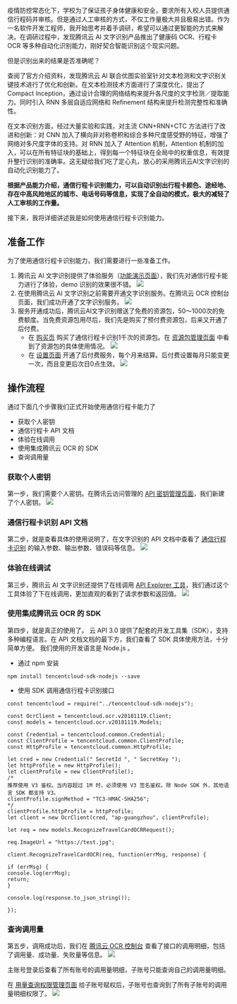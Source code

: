 疫情防控常态化下，学校为了保证孩子身体健康和安全，要求所有入校人员提供通信行程码并审核。但是通过人工审核的方式，不仅工作量极大并且极易出错。作为一名软件开发工程师，我开始思考并着手调研，希望可以通过更智能的方式来解决。在调研过程中，发现腾讯云 AI 文字识别产品推出了健康码 OCR、行程卡 OCR 等多种自动化识别能力，刚好契合智能识别这个现实问题。

但是识别出来的结果是否准确呢？

查阅了官方介绍资料，发现腾讯云 AI 联合优图实验室针对文本检测和文字识别关键技术进行了优化和创新。在文本检测技术方面进行了深度优化，提出了 Compact Inception，通过设计合理的网络结构来提升各尺度的文字检测／提取能力。同时引入 RNN 多层自适应网络和 Refinement 结构来提升检测完整性和准确性。

在文本识别方面，经过大量实验和实践，对主流 CNN+RNN+CTC 方法进行了改进和创新：对 CNN 加入了横向非对称卷积和综合多种尺度感受野的特征，增强了网络对多尺度字体的支持。对 RNN 加入了 Attention 机制，Attention 机制的加入，可以在所有特征块的基础上，得到每一个特征块在全局中的权重信息，有效提升整行识别的准确率。这无疑给我们吃了定心丸，放心的采用腾讯云AI文字识别的自动化识别能力了。

**根据产品能力介绍，通信行程卡识别能力，可以自动识别出行程卡颜色、途经地、存在中高风险地区的城市、电话号码等信息，实现了全自动的模式，极大的减轻了人工审核的工作量。**

接下来，我将详细讲述我是如何使用通信行程卡识别能力。

## 准备工作

为了使用通信行程卡识别能力，我们需要进行一些准备工作。

1. 腾讯云 AI 文字识别提供了体验服务（[功能演示页面](https://cloud.tencent.com/act/event/ocrdemo)），我们先对通信行程卡能力进行了体验，demo 识别的效果很不错。
![](https://qcloudimg.tencent-cloud.cn/raw/2066e49a27bfa178f5940a75bb5f9e77.png)
2. 在使用腾讯云 AI 文字识别之前需要开通文字识别服务。在腾讯云 OCR 控制台页面，我们成功开通了文字识别服务。
![](https://qcloudimg.tencent-cloud.cn/raw/29f923a3ccb497d6a03fb191e2967fdb.png)
3. 服务开通成功后，腾讯云AI文字识别赠送了免费的资源包，50～1000次的免费额度。当免费资源包用尽后，我们先是购买了预付费资源包，后来又开通了后付费。
	- 在 [购买页](https://buy.cloud.tencent.com/iai_ocr) 购买了通信行程卡识别1千次的资源包。在 [资源包管理页面](https://console.cloud.tencent.com/ocr/packagemanage) 中看到了资源包的具体使用情况。
![](https://qcloudimg.tencent-cloud.cn/raw/921076e67dd0f6ea9bf4c0db254e7259.png)
	- 在 [设置页面](https://console.cloud.tencent.com/ocr/settings) 开通了后付费服务，每个月来结算。后付费设置每月只能变更一次，而且变更后次日0点生效。
![](https://qcloudimg.tencent-cloud.cn/raw/c435fd35fde56806967fbd9a7b91e28a.png)

## 操作流程
通过下面几个步骤我们正式开始使用通信行程卡能力了

- 获取个人密钥
- 通信行程卡 API 文档
- 体验在线调用
- 使用集成腾讯云 OCR 的 SDK
- 查询调用量

### 获取个人密钥
第一步，我们需要个人密钥。在腾讯云访问管理的 [API 密钥管理页面](https://console.cloud.tencent.com/cam/capi)，我们新建了个人密钥。
![](https://qcloudimg.tencent-cloud.cn/raw/3cbaacc1fdf16cb95ab42b459daaa45f.png)

### 通信行程卡识别 API 文档
第二步，就是查看具体的使用说明了，在文字识别的 API 文档中查看了 [通信行程卡识别](https://cloud.tencent.com/document/product/866/71657) 的输入参数、输出参数、错误码等信息。
![](https://qcloudimg.tencent-cloud.cn/raw/dea06c8c10e4aaf40575c23a0e38376e.png)

### 体验在线调试
第三步，腾讯云 AI 文字识别还提供了在线调用 [API Explorer 工具](http://test.api.explorer.woa.com/apiexplorer/?Product=ocr&Version=2018-11-19&Action=RecognizeTravelCardOCR&SignVersion=)，我们通过这个工具体验了下在线调用，更加直观的看到了请求参数和返回值。
![](https://qcloudimg.tencent-cloud.cn/raw/389829099c375e5bc9617666fb0ae830.png)

### 使用集成腾讯云 OCR 的 SDK
第四步，就是真正的使用了。
云 API 3.0 提供了配套的开发工具集（SDK），支持多种编程语言。在 API 文档文档的最下方，我们查看了 SDK 具体使用方法，十分简单方便。
我们使用的开发语言是 Node.js 。
- 通过 npm 安装
```
npm install tencentcloud-sdk-nodejs --save
```
- 使用 SDK 调用通信行程卡识别接口
```
const tencentcloud = require("../tencentcloud-sdk-nodejs");

const OcrClient = tencentcloud.ocr.v20181119.Client;
const models = tencentcloud.ocr.v20181119.Models;

const Credential = tencentcloud.common.Credential;
const ClientProfile = tencentcloud.common.ClientProfile;
const HttpProfile = tencentcloud.common.HttpProfile;

let cred = new Credential(" SecretId ", " SecretKey ");
let httpProfile = new HttpProfile();
let clientProfile = new ClientProfile();
/*
推荐使用 V3 鉴权。当内容超过 1M 时，必须使用 V3 签名鉴权。除 Node SDK 外，其他语言 SDK 都支持 V3。
clientProfile.signMethod = "TC3-HMAC-SHA256";
*/
clientProfile.httpProfile = httpProfile;
let client = new OcrClient(cred, "ap-guangzhou", clientProfile);

let req = new models.RecognizeTravelCardOCRRequest();

req.ImageUrl = "https://test.jpg";

client.RecognizeTravelCardOCR(req, function(errMsg, response) {

if (errMsg) {
console.log(errMsg);
return;
}

console.log(response.to_json_string());

});
```

### 查询调用量
第五步，调用成功后，我们在 [腾讯云 OCR 控制台](https://console.cloud.tencent.com/ocr/stats) 查看了接口的调用明细，包括了调用量、成功量、失败量等信息。
![](https://qcloudimg.tencent-cloud.cn/raw/0404268c59f11cce361892746f18e838.png)

主账号登录后查看了所有账号的调用量明细，子账号只能查询自己的调用量明细。

在 [用量查询权限管理页面](https://console.cloud.tencent.com/ocr/permission) 给子账号赋权后，子账号也查询到了所有子账号的调用量明细权限了。
![](https://qcloudimg.tencent-cloud.cn/raw/ceb47c4792cbaff12a196062c20fe786.png)
